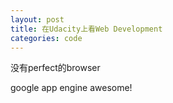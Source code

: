 ```yaml
---
layout: post
title: 在Udacity上看Web Development
categories: code
---
```


没有perfect的browser

google app engine awesome!
